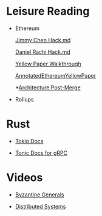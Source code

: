 # Leisure Reading

- Ethereum

  [Jimmy Chen Hack.md](https://hackmd.io/@jimmygchen)

  [Daniel Rachi Hack.md](https://hackmd.io/@danielrachi)

  [Yellow Paper Walkthrough](https://www.lucassaldanha.com/)

  [AnnotatedEthereumYellowPaper](https://github.com/vlnistor/AnnotatedEthereumYellowPaper/blob/main/README.md)

  \*[Architecture Post-Merge](https://tim.mirror.xyz/sR23jU02we6zXRgsF_oTUkttL83S3vyn05vJWnnp-Lc)

- Rollups

# Rust

- [Tokio Docs](https://tokio.rs/tokio/tutorial)

- [Tonic Docs for gRPC](https://github.com/hyperium/tonic)

# Videos

- [Byzantine Generals](https://www.youtube.com/watch?v=c7yvOlwBPoQ)

- [Distributed Systems](https://www.youtube.com/playlist?list=PLeKd45zvjcDFUEv_ohr_HdUFe97RItdiB)
